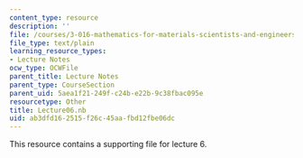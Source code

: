 ```yaml
---
content_type: resource
description: ''
file: /courses/3-016-mathematics-for-materials-scientists-and-engineers-fall-2005/ab3dfd162515f26c45aafbd12fbe06dc_Lecture06.nb
file_type: text/plain
learning_resource_types:
- Lecture Notes
ocw_type: OCWFile
parent_title: Lecture Notes
parent_type: CourseSection
parent_uid: 5aea1f21-249f-c24b-e22b-9c38fbac095e
resourcetype: Other
title: Lecture06.nb
uid: ab3dfd16-2515-f26c-45aa-fbd12fbe06dc
---
```

This resource contains a supporting file for lecture 6.